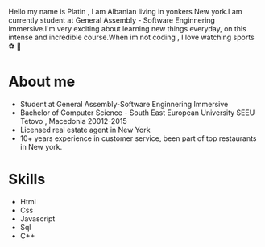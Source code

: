  Hello my name is Platin , I am Albanian living in yonkers New york.I am currently student at General Assembly - Software Enginnering Immersive.I'm very exciting about learning new things everyday, on this intense and incredible course.When im not coding , I love watching sports :soccer: :basketball:
 
# About me 
- Student at General Assembly-Software Enginnering Immersive 
- Bachelor of Computer Science - South East European University SEEU Tetovo , Macedonia 20012-2015
- Licensed real estate agent in New York
- 10+ years experience in customer service, been part of top restaurants in New york.

# Skills
- Html
- Css
- Javascript
- Sql
- C++


<!--
**platinyy/platinyy** is a ✨ _special_ ✨ repository because its `README.md` (this file) appears on your GitHub profile.

Here are some ideas to get you started:

- 🔭 I’m currently working on ...
- 🌱 I’m currently learning ...
- 👯 I’m looking to collaborate on ...
- 🤔 I’m looking for help with ...
- 💬 Ask me about ...
- 📫 How to reach me: ...
- 😄 Pronouns: ...
- ⚡ Fun fact: ...
-->
